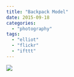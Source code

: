 ```yaml
---
title: "Backpack Model"
date: 2015-09-18
categories: 
  - "photography"
tags: 
  - "elliot"
  - "flickr"
  - "ifttt"
---
```


![](https://farm1.staticflickr.com/608/21490540152_c9be78f7e9_b.jpg)
